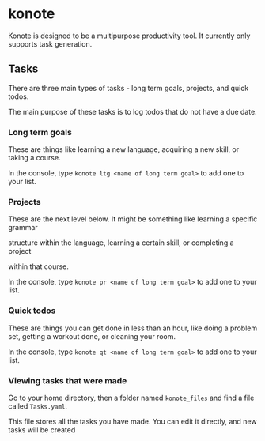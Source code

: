 # konote 

Konote is designed to be a multipurpose productivity tool. It currently only supports task generation.

## Tasks

There are three main types of tasks - long term goals, projects, and quick todos. 

The main purpose of these tasks is to log todos that do not have a due date. 

### Long term goals
These are things like learning a new language, acquiring a new skill, or taking a course.

In the console, type `konote ltg <name of long term goal>` to add one to your list.

### Projects
These are the next level below. It might be something like learning a specific grammar

structure within the language, learning a certain skill, or completing a project

within that course.

In the console, type `konote pr <name of long term goal>` to add one to your list.

### Quick todos
These are things you can get done in less than an hour, like doing a problem set,
getting a workout done, or cleaning your room.

In the console, type `konote qt <name of long term goal>` to add one to your list.

### Viewing tasks that were made
Go to your home directory, then a folder named `konote_files` and find a file called `Tasks.yaml`.

This file stores all the tasks you have made. You can edit it directly, and new tasks will be created
